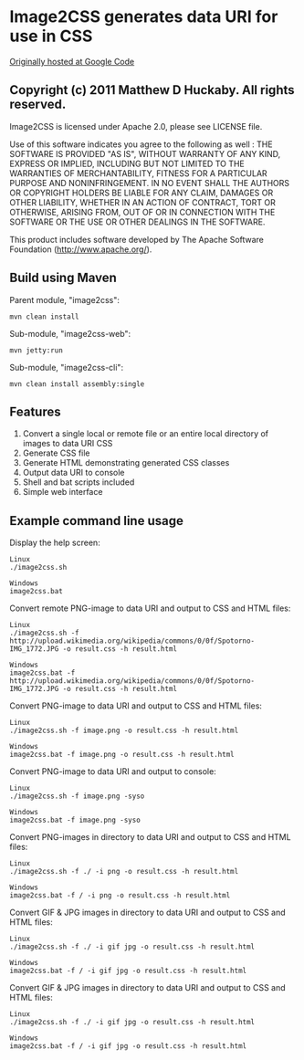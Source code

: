 # Image2CSS generates data URI for use in CSS
[Originally hosted at Google Code](http://code.google.com/p/image2css)


## Copyright (c) 2011 Matthew D Huckaby. All rights reserved.
Image2CSS is licensed under Apache 2.0, please see LICENSE file.

Use of this software indicates you agree to the following as well : 
THE SOFTWARE IS PROVIDED "AS IS", WITHOUT WARRANTY OF ANY KIND, EXPRESS OR
IMPLIED, INCLUDING BUT NOT LIMITED TO THE WARRANTIES OF MERCHANTABILITY,
FITNESS FOR A PARTICULAR PURPOSE AND NONINFRINGEMENT. IN NO EVENT SHALL THE
AUTHORS OR COPYRIGHT HOLDERS BE LIABLE FOR ANY CLAIM, DAMAGES OR OTHER
LIABILITY, WHETHER IN AN ACTION OF CONTRACT, TORT OR OTHERWISE, ARISING FROM,
OUT OF OR IN CONNECTION WITH THE SOFTWARE OR THE USE OR OTHER DEALINGS IN
THE SOFTWARE.

This product includes software developed by The Apache Software Foundation (http://www.apache.org/).


## Build using Maven

Parent module, "image2css":

    mvn clean install

Sub-module, "image2css-web":

    mvn jetty:run

Sub-module, "image2css-cli":

    mvn clean install assembly:single


## Features
1. Convert a single local or remote file or an entire local directory of images to data URI CSS
2. Generate CSS file
3. Generate HTML demonstrating generated CSS classes
4. Output data URI to console
5. Shell and bat scripts included
6. Simple web interface


## Example command line usage

Display the help screen:

	Linux
	./image2css.sh
	
	Windows
	image2css.bat

Convert remote PNG-image to data URI and output to CSS and HTML files:

	Linux
	./image2css.sh -f http://upload.wikimedia.org/wikipedia/commons/0/0f/Spotorno-IMG_1772.JPG -o result.css -h result.html
	
	Windows
	image2css.bat -f http://upload.wikimedia.org/wikipedia/commons/0/0f/Spotorno-IMG_1772.JPG -o result.css -h result.html

Convert PNG-image to data URI and output to CSS and HTML files:

	Linux
	./image2css.sh -f image.png -o result.css -h result.html

	Windows
	image2css.bat -f image.png -o result.css -h result.html

Convert PNG-image to data URI and output to console:

	Linux
	./image2css.sh -f image.png -syso
	
	Windows
	image2css.bat -f image.png -syso
	
Convert PNG-images in directory to data URI and output to CSS and HTML files:

	Linux
	./image2css.sh -f ./ -i png -o result.css -h result.html
	
	Windows
	image2css.bat -f / -i png -o result.css -h result.html
	
Convert GIF & JPG images in directory to data URI and output to CSS and HTML files:

	Linux
	./image2css.sh -f ./ -i gif jpg -o result.css -h result.html
	
	Windows
	image2css.bat -f / -i gif jpg -o result.css -h result.html

Convert GIF & JPG images in directory to data URI and output to CSS and HTML files:
	
	Linux
	./image2css.sh -f ./ -i gif jpg -o result.css -h result.html
	
	Windows
	image2css.bat -f / -i gif jpg -o result.css -h result.html



